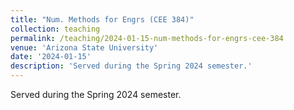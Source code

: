 ```yaml
---
title: "Num. Methods for Engrs (CEE 384)"
collection: teaching
permalink: /teaching/2024-01-15-num-methods-for-engrs-cee-384
venue: 'Arizona State University'
date: '2024-01-15'
description: 'Served during the Spring 2024 semester.'
---
```


Served during the Spring 2024 semester.